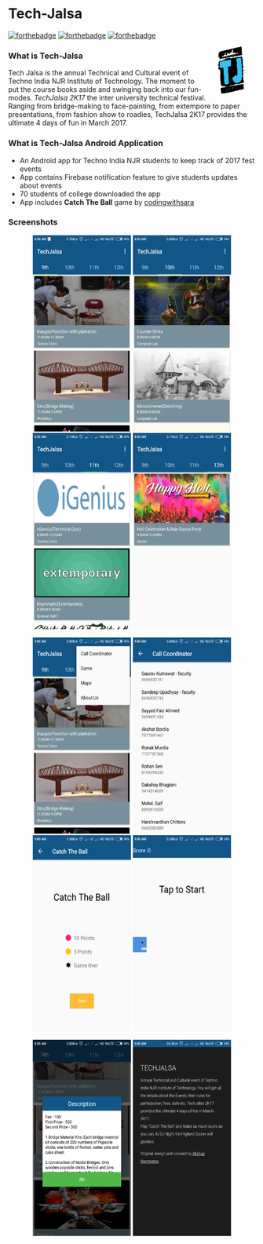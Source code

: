 # Tech-Jalsa
[![forthebadge](http://forthebadge.com/images/badges/built-for-android.svg)](http://forthebadge.com)
[![forthebadge](http://forthebadge.com/images/badges/built-by-developers.svg)](http://forthebadge.com)
[![forthebadge](http://forthebadge.com/images/badges/check-it-out.svg)](http://forthebadge.com)

<p>
<img src="Screenshots/logo.png" height = "100" width="100" align="right"> 
</p>

### What is Tech-Jalsa
Tech Jalsa is the annual Technical and Cultural event of Techno India NJR Institute of Technology.
The moment to put the course books aside and swinging back into our fun-modes. *TechJalsa 2K17* the inter university technical festival. Ranging from bridge-making to face-painting, from extempore to paper presentations, from fashion show to roadies, TechJalsa 2K17 provides the ultimate 4 days of fun in March 2017.

### What is Tech-Jalsa Android Application
- An Android app for Techno India NJR students to keep track of 2017 fest events
- App contains Firebase notification feature to give students updates about events
- 70 students of college downloaded the app
- App includes **Catch The Ball** game by [codingwithsara](https://www.youtube.com/playlist?list=PLRdMAPi4QUfbIg6dRXf56cbMfeYtTdNSA)

### Screenshots

<p align="center">
<img src="Screenshots/first.png" height = "400" width="200"> <img src="Screenshots/second.png" height = "400" width="200"> <img src="Screenshots/third.png" height = "400" width="200"> <img src="Screenshots/fourth.png" height = "400" width="200">
</p>

<p align="center">
<img src="Screenshots/feature.png" height = "400" width="200"> <img src="Screenshots/calling.png" height = "400" width="200"> <img src="Screenshots/game.png" height = "400" width="200"> <img src="Screenshots/play.png" height = "400" width="200">
</p>

<p align="center">
<img src="Screenshots/details.png" height = "400" width="200"> <img src="Screenshots/about.png" height = "400" width="200">
</p>
	
	
